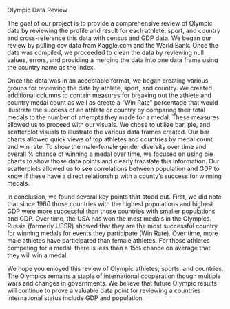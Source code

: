 Olympic Data Review

The goal of our project is to provide a comprehensive review of Olympic data by reviewing the profile
and result for each athlete, sport, and country and cross-reference this data with census and GDP data.
We began our review by pulling csv data from Kaggle.com and the World Bank. Once the data was
compiled, we proceeded to clean the data by reviewing null values, errors, and providing a merging the
data into one data frame using the country name as the index.

Once the data was in an acceptable format, we began creating various groups for reviewing the data by
athlete, sport, and country. We created additional columns to contain measures for breaking out the
athlete and country medal count as well as create a “Win Rate” percentage that would illustrate the
success of an athlete or country by comparing their total medals to the number of attempts they made
for a medal. These measures allowed us to proceed with our visuals.
We chose to utilize bar, pie, and scatterplot visuals to illustrate the various data frames created. Our bar
charts allowed quick views of top athletes and countries by medal count and win rate. To show the
male-female gender diversity over time and overall % chance of winning a medal over time, we focused
on using pie charts to show those data points and clearly translate this information. Our scatterplots
allowed us to see correlations between population and GDP to know if these have a direct relationship
with a county’s success for winning medals.

In conclusion, we found several key points that stood out. First, we did note that since 1960 those
countries with the highest populations and highest GDP were more successful than those countries with
smaller populations and GDP. Over time, the USA has won the most medals in the Olympics. Russia
(formerly USSR) showed that they are the most successful country for winning medals for events they
participate (Win Rate). Over time, more male athletes have participated than female athletes. For those
athletes competing for a medal, there is less than a 15% chance on average that they will win a medal.

We hope you enjoyed this review of Olympic athletes, sports, and countries. The Olympics remains a
staple of international cooperation though multiple wars and changes in governments. We believe that
future Olympic results will continue to prove a valuable data point for reviewing a countries
international status include GDP and population.
